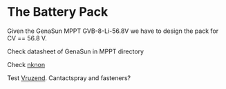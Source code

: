 The Battery Pack
================

Given the GenaSun MPPT GVB-8-Li-56.8V we have to design the pack for CV == 56.8 V.

Check datasheet of GenaSun in MPPT directory

Check [nknon](https://www.nkon.nl/)

Test [Vruzend](http://vruzend.com/). Cantactspray and fasteners?
